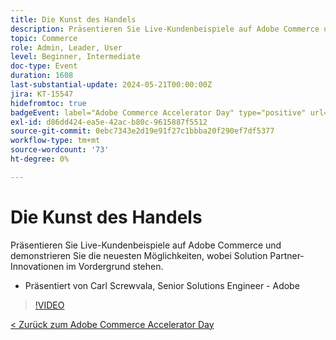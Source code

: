 ```yaml
---
title: Die Kunst des Handels
description: Präsentieren Sie Live-Kundenbeispiele auf Adobe Commerce und demonstrieren Sie die neuesten Möglichkeiten, wobei Solution Partner-Innovationen im Vordergrund stehen.
topic: Commerce
role: Admin, Leader, User
level: Beginner, Intermediate
doc-type: Event
duration: 1608
last-substantial-update: 2024-05-21T00:00:00Z
jira: KT-15547
hidefromtoc: true
badgeEvent: label="Adobe Commerce Accelerator Day" type="positive" url="https://experienceleague.adobe.com/de/docs/events/apac-commerce-recordings/2024/overview"
exl-id: d86dd424-ea5e-42ac-b80c-9615887f5512
source-git-commit: 0ebc7343e2d19e91f27c1bbba20f290ef7df5377
workflow-type: tm+mt
source-wordcount: '73'
ht-degree: 0%

---
```


# Die Kunst des Handels

Präsentieren Sie Live-Kundenbeispiele auf Adobe Commerce und demonstrieren Sie die neuesten Möglichkeiten, wobei Solution Partner-Innovationen im Vordergrund stehen.

+ Präsentiert von Carl Screwvala, Senior Solutions Engineer - Adobe

>[!VIDEO](https://video.tv.adobe.com/v/3455497/?learn=on&captions=ger)

[&lt; Zurück zum Adobe Commerce Accelerator Day](./overview.md)
